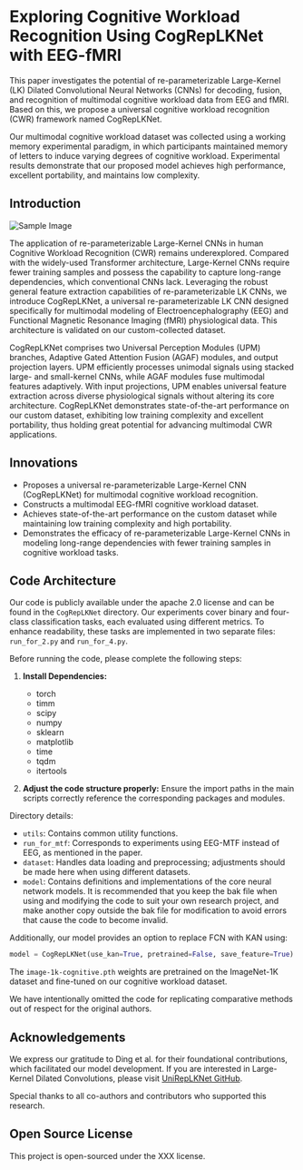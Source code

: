 # Exploring Cognitive Workload Recognition Using CogRepLKNet with EEG-fMRI

This paper investigates the potential of re-parameterizable Large-Kernel (LK) Dilated Convolutional Neural Networks (CNNs) for decoding, fusion, and recognition of multimodal cognitive workload data from EEG and fMRI. Based on this, we propose a universal cognitive workload recognition (CWR) framework named CogRepLKNet.

Our multimodal cognitive workload dataset was collected using a working memory experimental paradigm, in which participants maintained memory of letters to induce varying degrees of cognitive workload. Experimental results demonstrate that our proposed model achieves high performance, excellent portability, and maintains low complexity.

## Introduction

![Sample Image](https://example.com/image.png)

The application of re-parameterizable Large-Kernel CNNs in human Cognitive Workload Recognition (CWR) remains underexplored. Compared with the widely-used Transformer architecture, Large-Kernel CNNs require fewer training samples and possess the capability to capture long-range dependencies, which conventional CNNs lack. Leveraging the robust general feature extraction capabilities of re-parameterizable LK CNNs, we introduce CogRepLKNet, a universal re-parameterizable LK CNN designed specifically for multimodal modeling of Electroencephalography (EEG) and Functional Magnetic Resonance Imaging (fMRI) physiological data. This architecture is validated on our custom-collected dataset.

CogRepLKNet comprises two Universal Perception Modules (UPM) branches, Adaptive Gated Attention Fusion (AGAF) modules, and output projection layers. UPM efficiently processes unimodal signals using stacked large- and small-kernel CNNs, while AGAF modules fuse multimodal features adaptively. With input projections, UPM enables universal feature extraction across diverse physiological signals without altering its core architecture. CogRepLKNet demonstrates state-of-the-art performance on our custom dataset, exhibiting low training complexity and excellent portability, thus holding great potential for advancing multimodal CWR applications.

## Innovations

- Proposes a universal re-parameterizable Large-Kernel CNN (CogRepLKNet) for multimodal cognitive workload recognition.
- Constructs a multimodal EEG-fMRI cognitive workload dataset.
- Achieves state-of-the-art performance on the custom dataset while maintaining low training complexity and high portability.
- Demonstrates the efficacy of re-parameterizable Large-Kernel CNNs in modeling long-range dependencies with fewer training samples in cognitive workload tasks.

## Code Architecture

Our code is publicly available under the apache 2.0 license and can be found in the `CogRepLKNet` directory.
Our experiments cover binary and four-class classification tasks, each evaluated using different metrics. To enhance readability, these tasks are implemented in two separate files: `run_for_2.py` and `run_for_4.py`.

Before running the code, please complete the following steps:

1. **Install Dependencies:**
   - torch
   - timm
   - scipy
   - numpy
   - sklearn
   - matplotlib
   - time
   - tqdm
   - itertools

2. **Adjust the code structure properly:** Ensure the import paths in the main scripts correctly reference the corresponding packages and modules.

Directory details:
- `utils`: Contains common utility functions.
- `run_for_mtf`: Corresponds to experiments using EEG-MTF instead of EEG, as mentioned in the paper.
- `dataset`: Handles data loading and preprocessing; adjustments should be made here when using different datasets.
- `model`: Contains definitions and implementations of the core neural network models.
It is recommended that you keep the bak file when using and modifying the code to suit your own research project, and make another copy outside the bak file for modification to avoid errors that cause the code to become invalid.

Additionally, our model provides an option to replace FCN with KAN using:
```python
model = CogRepLKNet(use_kan=True, pretrained=False, save_feature=True)
```
The `image-1k-cognitive.pth` weights are pretrained on the ImageNet-1K dataset and fine-tuned on our cognitive workload dataset.

We have intentionally omitted the code for replicating comparative methods out of respect for the original authors.

## Acknowledgements

We express our gratitude to Ding et al. for their foundational contributions, which facilitated our model development. If you are interested in Large-Kernel Dilated Convolutions, please visit [UniRepLKNet GitHub](https://github.com/AILab-CVC/UniRepLKNet).

Special thanks to all co-authors and contributors who supported this research.

## Open Source License

This project is open-sourced under the XXX license.

